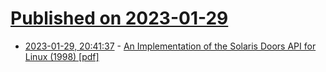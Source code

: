 # [Published on 2023-01-29](index.md)

* [2023-01-29, 20:41:37](https://news.ycombinator.com/item?id=34572500) - [An Implementation of the Solaris Doors API for Linux (1998) [pdf]](http://www.rampant.org/doors/linux-doors.pdf)
